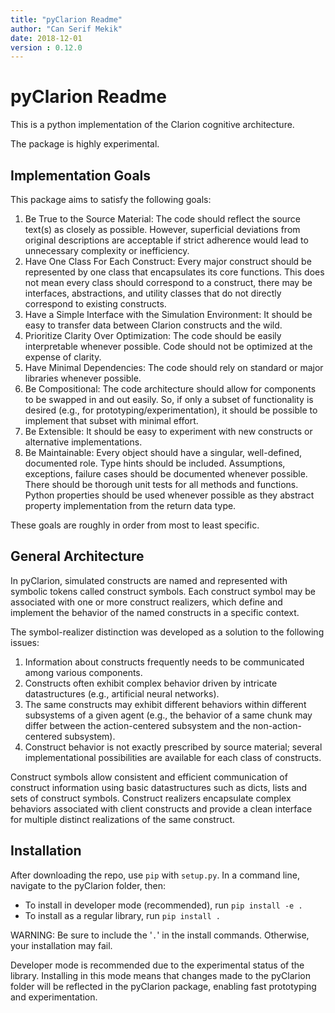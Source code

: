 ```yaml
---
title: "pyClarion Readme"
author: "Can Serif Mekik"
date: 2018-12-01
version : 0.12.0
---
```


# pyClarion Readme

This is a python implementation of the Clarion cognitive architecture. 

The package is highly experimental. 

## Implementation Goals

This package aims to satisfy the following goals:

1. Be True to the Source Material: The code should reflect the source text(s) 
as closely as possible. However, superficial deviations from original 
descriptions are acceptable if strict adherence would lead to unnecessary 
complexity or inefficiency.
2. Have One Class For Each Construct: Every major construct should be 
represented by one class that encapsulates its core functions. This does not 
mean every class should correspond to a construct, there may be interfaces, 
abstractions, and utility classes that do not directly correspond to existing 
constructs.
3. Have a Simple Interface with the Simulation Environment: It should be easy 
to transfer data between Clarion constructs and the wild.
4. Prioritize Clarity Over Optimization: The code should be easily 
interpretable whenever possible. Code should not be optimized at the expense of 
clarity.
5. Have Minimal Dependencies: The code should rely on standard or major 
libraries whenever possible.
6. Be Compositional: The code architecture should allow for components to be 
swapped in and out easily. So, if only a subset of functionality is desired 
(e.g., for prototyping/experimentation), it should be possible to implement 
that subset with minimal effort.
7. Be Extensible: It should be easy to experiment with new constructs or 
alternative implementations.
8. Be Maintainable: Every object should have a singular, well-defined, 
documented role. Type hints should be included. Assumptions, exceptions, 
failure cases should be documented whenever possible. There should be thorough 
unit tests for all methods and functions. Python properties should be used 
whenever possible as they abstract property implementation from the return data 
type.

These goals are roughly in order from most to least specific. 

## General Architecture

In pyClarion, simulated constructs are named and represented with symbolic 
tokens called construct symbols. Each construct symbol may be associated with 
one or more construct realizers, which define and implement the behavior of the 
named constructs in a specific context.

The symbol-realizer distinction was developed as a solution to the following 
issues:

1. Information about constructs frequently needs to be communicated 
among various components. 
2. Constructs often exhibit complex behavior driven by intricate datastructures 
(e.g., artificial neural networks).
3. The same constructs may exhibit different behaviors within different 
subsystems of a given agent (e.g., the behavior of a same chunk may differ 
between the action-centered subsystem and the non-action-centered subsystem).
4. Construct behavior is not exactly prescribed by source material; several 
implementational possibilities are available for each class of constructs.

Construct symbols allow consistent and efficient communication of construct 
information using basic datastructures such as dicts, lists and sets of 
construct symbols. Construct realizers encapsulate complex behaviors associated 
with client constructs and provide a clean interface for multiple distinct 
realizations of the same construct.

## Installation

After downloading the repo, use `pip` with `setup.py`. In a command line, 
navigate to the pyClarion folder, then:

- To install in developer mode (recommended), run
```pip install -e .```
- To install as a regular library, run
```pip install .```

WARNING: Be sure to include the '`.`' in the install commands. Otherwise, your 
installation may fail.

Developer mode is recommended due to the experimental status of the library. 
Installing in this mode means that changes made to the pyClarion folder will be 
reflected in the pyClarion package, enabling fast prototyping and 
experimentation.